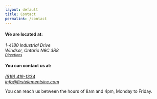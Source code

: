 ```yaml
---
layout: default
title: Contact
permalink: /contact
---
```


<div class="floated-block">
  <div class="left-block">
    <h4>We are located at:</h4>
    <address>
      1-4180 Industrial Drive<br />
      Windsor, Ontario N9C 3R8<br />
      <small>
        <a href="https://www.google.com/maps/dir//First+Elements+Inc.,+1-4180+Industrial+Dr,+Windsor,+ON+N9C+3R8/@42.2770961,-83.056597,15z/data=!4m9!4m8!1m0!1m5!1m1!1s0x883b2dc21e742e6f:0xa7937b3c76194127!2m2!1d-83.056597!2d42.2770961!3e0">Directions</a>
      </small>
    </address>
  </div>
  <div class="right-block">
    <h4>You can contact us at:</h4>
    <address>
      <a href="tel:15194191334">(519) 419-1334</a><br />
      <a href="mailto:info@firstelementsinc.com">info@firstelementsinc.com</a>
    </address>
  </div>
</div>

<p>You can reach us between the hours of 8am and 4pm, Monday to Friday.</p>

<div id="map"></div>

<script type="text/javascript" src="https://maps.googleapis.com/maps/api/js?key=AIzaSyBIZgK2ZYIzq7Pp5C5YGqQt2f0_XNlDMok"></script>
<script src="/assets/js/map.js"></script>